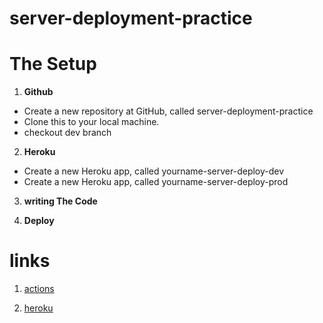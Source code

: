 # server-deployment-practice


# The Setup
  
  1. **Github**
  - Create a new repository at GitHub, called server-deployment-practice      
  - Clone this to your local machine.     
  - checkout dev branch     
  2. **Heroku**
  - Create a new Heroku app, called yourname-server-deploy-dev     
  - Create a new Heroku app, called yourname-server-deploy-prod   

  3. **writing The Code**
    


4.   **Deploy**

# links   

1. [actions](https://github.com/islamrwashdeh/server-deployment-practice/actions)      

2. [heroku](https://dashboard.heroku.com/apps)
